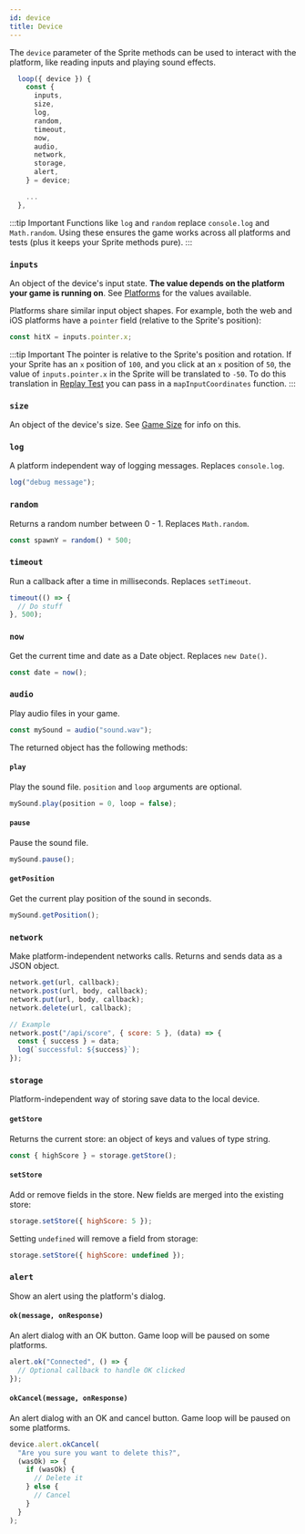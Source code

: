 ```yaml
---
id: device
title: Device
---
```


The `device` parameter of the Sprite methods can be used to interact with the platform, like reading inputs and playing sound effects.

```js
  loop({ device }) {
    const {
      inputs,
      size,
      log,
      random,
      timeout,
      now,
      audio,
      network,
      storage,
      alert,
    } = device;

    ...
  },
```

:::tip Important
Functions like `log` and `random` replace `console.log` and `Math.random`. Using these ensures the game works across all platforms and tests (plus it keeps your Sprite methods pure).
:::

### `inputs`

An object of the device's input state. **The value depends on the platform your game is running on**. See [Platforms](web.md) for the values available.

Platforms share similar input object shapes. For example, both the web and iOS platforms have a `pointer` field (relative to the Sprite's position):

```js
const hitX = inputs.pointer.x;
```

:::tip Important
The pointer is relative to the Sprite's position and rotation. If your Sprite has an `x` position of `100`, and you click at an `x` position of `50`, the value of `inputs.pointer.x` in the Sprite will be translated to `-50`. To do this translation in [Replay Test](test.md) you can pass in a `mapInputCoordinates` function.
:::

### `size`

An object of the device's size. See [Game Size](game-size.md) for info on this.

### `log`

A platform independent way of logging messages. Replaces `console.log`.

```js
log("debug message");
```

### `random`

Returns a random number between 0 - 1. Replaces `Math.random`.

```js
const spawnY = random() * 500;
```

### `timeout`

Run a callback after a time in milliseconds. Replaces `setTimeout`.

```js
timeout(() => {
  // Do stuff
}, 500);
```

### `now`

Get the current time and date as a Date object. Replaces `new Date()`.

```js
const date = now();
```

### `audio`

Play audio files in your game.

```js
const mySound = audio("sound.wav");
```

The returned object has the following methods:

#### `play`

Play the sound file. `position` and `loop` arguments are optional.

```js
mySound.play(position = 0, loop = false);
```

#### `pause`

Pause the sound file.

```js
mySound.pause();
```

#### `getPosition`

Get the current play position of the sound in seconds.

```js
mySound.getPosition();
```

### `network`

Make platform-independent networks calls. Returns and sends data as a JSON object.

```js
network.get(url, callback);
network.post(url, body, callback);
network.put(url, body, callback);
network.delete(url, callback);

// Example
network.post("/api/score", { score: 5 }, (data) => {
  const { success } = data;
  log(`successful: ${success}`);
});
```

### `storage`

Platform-independent way of storing save data to the local device.

#### `getStore`

Returns the current store: an object of keys and values of type string.

```js
const { highScore } = storage.getStore();
```

#### `setStore`

Add or remove fields in the store. New fields are merged into the existing store:

```js
storage.setStore({ highScore: 5 });
```

Setting `undefined` will remove a field from storage:

```js
storage.setStore({ highScore: undefined });
```

### `alert`

Show an alert using the platform's dialog.

#### `ok(message, onResponse)`

An alert dialog with an OK button. Game loop will be paused on some platforms.

```js
alert.ok("Connected", () => {
  // Optional callback to handle OK clicked
});
```

#### `okCancel(message, onResponse)`

An alert dialog with an OK and cancel button. Game loop will be paused on some platforms.

```js
device.alert.okCancel(
  "Are you sure you want to delete this?",
  (wasOk) => {
    if (wasOk) {
      // Delete it
    } else {
      // Cancel
    }
  }
);
```

